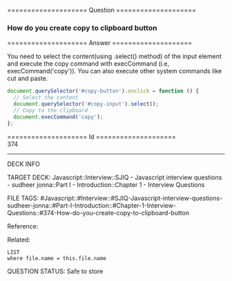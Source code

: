 ==================== Question ====================  

### How do you create copy to clipboard button  

==================== Answer ====================  

You need to select the content(using .select() method) of the input element and
execute the copy command with execCommand (i.e, execCommand('copy')). You can
also execute other system commands like cut and paste.

```javascript
document.querySelector('#copy-button').onclick = function () {
  // Select the content
  document.querySelector('#copy-input').select();
  // Copy to the clipboard
  document.execCommand('copy');
};
```

==================== Id ====================  
374

---

DECK INFO

TARGET DECK: Javascript::Interview::SJIQ - Javascript interview questions - sudheer jonna::Part I - Introduction::Chapter 1 - Interview Questions

FILE TAGS: #Javascript::#Interview::#SJIQ-Javascript-interview-questions-sudheer-jonna::#Part-I-Introduction::#Chapter-1-Interview-Questions::#374-How-do-you-create-copy-to-clipboard-button

Reference:

Related:

```dataview
LIST
where file.name = this.file.name
```

QUESTION STATUS: Safe to store
